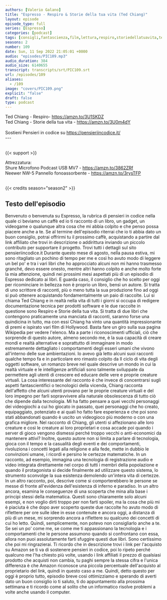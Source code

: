 ```yaml
---
authors: [Valerio Galano]
title: "Espresso - Respiro & Storie della tua vita (Ted Chiang)"
layout: episode
episode_type: full
series: [Espresso]
categories: [podcast]
tags: [consigli,fantascienza,film,lettura,respiro,storiedellatuavita,tedchiang]
seasons: 2
number: 109
date: Sun, 11 Sep 2022 21:05:01 +0000
audio: "episodes/PIC109.mp3"
audio_duration: 384
audio_size: 6140655
transcript: transcripts/srt/PIC109.srt
url: /episodes/109
aliases: 
  - /109
image: "covers/PIC109.png"
explicit: "false"
draft: false
type: podcast
---
```

Ted Chiang - Respiro- <a href="https://amzn.to/3U1SKDZ" rel="noopener">https://amzn.to/3U1SKDZ</a> <br />
Ted Chiang - Storie della tua vita - <a href="https://amzn.to/3U0m4dY" rel="noopener">https://amzn.to/3U0m4dY</a> <br />
<br />
Sostieni Pensieri in codice su <a href="https://pensieriincodice.it/" rel="noopener">https://pensieriincodice.it/</a> <br />
---<br />
<br />


{{< support >}}

Attrezzatura:<br />
Shure Microfono Podcast USB MV7 - <a href="https://amzn.to/3862ZRf" rel="noopener">https://amzn.to/3862ZRf</a> <br />
Neewer NW-5 Pannello fonoassorbente - <a href="https://amzn.to/3rysTFP" rel="noopener">https://amzn.to/3rysTFP</a> <br />
<br />


{{< credits season="season2" >}}

<!-- more -->

## Testo dell'episodio

Benvenuto o benvenuta su Espresso, la rubrica di pensieri in codice nella quale ci beviamo
un caffè ed io ti racconto di un libro, un gadget, un videogame o qualunque altra cosa
che mi abbia colpito e che penso possa piacere anche a te.
Se al termine dell'episodio riterrai che io ti abbia dato un buon consiglio, potrai
offrirmi tu il prossimo caffè, acquistando a partire dal link affiliato che trovi in
descrizione o addirittura inviando un piccolo contributo per supportare il progetto.
Trovi tutti i dettagli sul sito pensieriincodice.it
Durante questo mese di agosto, nella pausa estiva, mi sono ritagliato un pochino di tempo
per me e così ho avuto modo di leggere un bel po' e tra i vari libri che ho approcciato
alcuni non mi hanno trasmesso granché, devo essere onesto, mentre altri hanno colpito
e anche molto forte la mia attenzione, quindi nei prossimi mesi aspettati più di un episodio
di Espresso dedicato ai libri.
E guarda caso, il consiglio che ho scelto per oggi per ricominciare in bellezza non è
proprio un libro, bensì un autore.
Si tratta di uno scrittore di racconti, più o meno tutta la sua produzione fino ad oggi
si può ottenere acquistando fondamentalmente un paio di raccolte.
Lui si chiama Ted Chiang e in realtà nella vita di tutti i giorni si occupa di redigere
documentazione tecnica per prodotti software e le due raccolte in questione sono Respiro
e Storie della tua vita.
Si tratta di due libri che contengono praticamente una manciata di racconti, saranno forse una
quindicina in tutto, ma con essi Chiang ha vinto una quantità impressionante di premi
e ispirato vari film di Hollywood.
Basta fare un giro sulla sua pagina Wikipedia per vedere l'elenco.
Ma a parte i riconoscimenti ufficiali, ciò che sorprende di questo autore, almeno secondo
me, è la sua capacità di creare mondi e realtà alternative e soprattutto di immaginare
in modo estremamente dettagliato i comportamenti degli esseri umani che vivono all'interno
delle sue ambientazioni.
Io avevo già letto alcuni suoi racconti qualche tempo fa e in particolare ero rimasto colpito
da Il ciclo di vita degli oggetti software, un romanzo breve nel quale descrive un mondo
in cui la realtà virtuale e le intelligenze artificiali sono talmente sviluppate da permettere
agli utenti di crescere ed educare delle vere e proprie creature virtuali.
La cosa interessante del racconto è che invece di concentrarsi sugli aspetti fantascientifici
o tecnologici della vicenda, Chiang racconta dell'affetto che alcuni utenti provano per
le proprie creature virtuali e del loro impegno per farli sopravvivere alla naturale obsolescenza
di tutto ciò che dipende dalla tecnologia.
Mi ha fatto pensare a quei vecchi personaggi dei videogiochi a cui ho giocato in passato,
quei personaggi che ho creato, equipaggiato, potenziato e ai quali ho fatto fare esperienza
e che poi sono stati abbandonati quando è uscito un videogioco più moderno o con una
grafica migliore.
Nel racconto di Chiang, gli utenti si affezionano alle loro creature e così le creature ai
loro proprietari e cosa accade poi quando i server di gioco vengono dismessi perché
troppo vecchi o anti-economici da mantenere attivi?
Inoltre, questo autore non si limita a parlare di tecnologia, gioca con il tempo e la casualità
degli eventi e dei comportamenti, rivoluziona i concetti legati alla religione e alla fede,
mette in dubbio le convinzioni umane, i ricordi e persino le certezze matematiche.
In un racconto, ad esempio, immagina una tecnologia di registrazione audio e video integrata direttamente
nel corpo di tutti i membri della popolazione e quando il protagonista si decide finalmente
ad utilizzare questo sistema, lo strumento sconvolge la sua esistenza demolendo un'intera
vita di certezze.
In un altro racconto, poi, descrive come si comporterebbero le persone se messe di fronte
all'evidenza dell'esistenza di inferno e paradiso.
In un altro ancora, esamina le conseguenze di una scoperta che mina alla base i principi
stessi della matematica.
Questi sono chiaramente solo alcuni esempi, e non voglio dirti troppo per non farti spoiler,
ma la cosa che più mi è piaciuta è che dopo aver scoperto queste due raccolte ho avuto
modo di riflettere per ore sulle idee in esse contenute e ancora oggi, a distanza di più
di un mese, mi sorprendo ancora a riflettere su qualcuno dei concetti di cui ho letto.
Quindi, semplicemente, non potevo non consigliarlo anche a te.
Se sei un po' come me, se come me ti appassionano la tecnologia e i comportamenti che le persone
assumono quando si confrontano con essa, allora non puoi assolutamente farti sfuggire questi
due libri.
Sono certissimo che poi mi ringrazierai.
Ti ricordo che in descrizione trovi i link per l'acquisto su Amazon se ti va di sostenere
pensieri in codice, poi lo ripeto perché qualcuno me l'ha chiesto più volte, usando
i link affiliati il prezzo di qualsiasi prodotto che acquisti non cambia, tu paghi sempre la
stessa cifra e l'unica differenza è che Amazon riconosce una piccola percentuale dell'acquisto
al proprietario del link, quindi in questo caso a me.
Quindi, detto questo per oggi è proprio tutto, episodio breve così ottimizziamo e sperando
di averti dato un buon consiglio io ti saluto, ti do appuntamento alla prossima settimana
e ti ricordo come al solito che un informatico risolve problemi a volte anche usando il computer.

